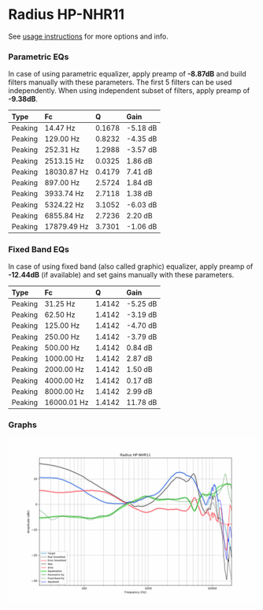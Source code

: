 # Radius HP-NHR11
See [usage instructions](https://github.com/jaakkopasanen/AutoEq#usage) for more options and info.

### Parametric EQs
In case of using parametric equalizer, apply preamp of **-8.87dB** and build filters manually
with these parameters. The first 5 filters can be used independently.
When using independent subset of filters, apply preamp of **-9.38dB**.

| Type    | Fc          |      Q | Gain     |
|:--------|:------------|:-------|:---------|
| Peaking | 14.47 Hz    | 0.1678 | -5.18 dB |
| Peaking | 129.00 Hz   | 0.8232 | -4.35 dB |
| Peaking | 252.31 Hz   | 1.2988 | -3.57 dB |
| Peaking | 2513.15 Hz  | 0.0325 | 1.86 dB  |
| Peaking | 18030.87 Hz | 0.4179 | 7.41 dB  |
| Peaking | 897.00 Hz   | 2.5724 | 1.84 dB  |
| Peaking | 3933.74 Hz  | 2.7118 | 1.38 dB  |
| Peaking | 5324.22 Hz  | 3.1052 | -6.03 dB |
| Peaking | 6855.84 Hz  | 2.7236 | 2.20 dB  |
| Peaking | 17879.49 Hz | 3.7301 | -1.06 dB |

### Fixed Band EQs
In case of using fixed band (also called graphic) equalizer, apply preamp of **-12.44dB**
(if available) and set gains manually with these parameters.

| Type    | Fc          |      Q | Gain     |
|:--------|:------------|:-------|:---------|
| Peaking | 31.25 Hz    | 1.4142 | -5.25 dB |
| Peaking | 62.50 Hz    | 1.4142 | -3.19 dB |
| Peaking | 125.00 Hz   | 1.4142 | -4.70 dB |
| Peaking | 250.00 Hz   | 1.4142 | -3.79 dB |
| Peaking | 500.00 Hz   | 1.4142 | 0.84 dB  |
| Peaking | 1000.00 Hz  | 1.4142 | 2.87 dB  |
| Peaking | 2000.00 Hz  | 1.4142 | 1.50 dB  |
| Peaking | 4000.00 Hz  | 1.4142 | 0.17 dB  |
| Peaking | 8000.00 Hz  | 1.4142 | 2.99 dB  |
| Peaking | 16000.01 Hz | 1.4142 | 11.78 dB |

### Graphs
![](./Radius%20HP-NHR11.png)